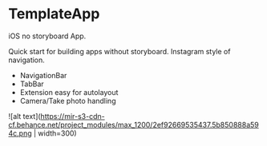 # TemplateApp
iOS no storyboard App. 

Quick start for building apps without storyboard.
Instagram style of navigation.

- NavigationBar
- TabBar
- Extension easy for autolayout
- Camera/Take photo handling

![alt text](https://mir-s3-cdn-cf.behance.net/project_modules/max_1200/2ef92669535437.5b850888a594c.png | width=300)
